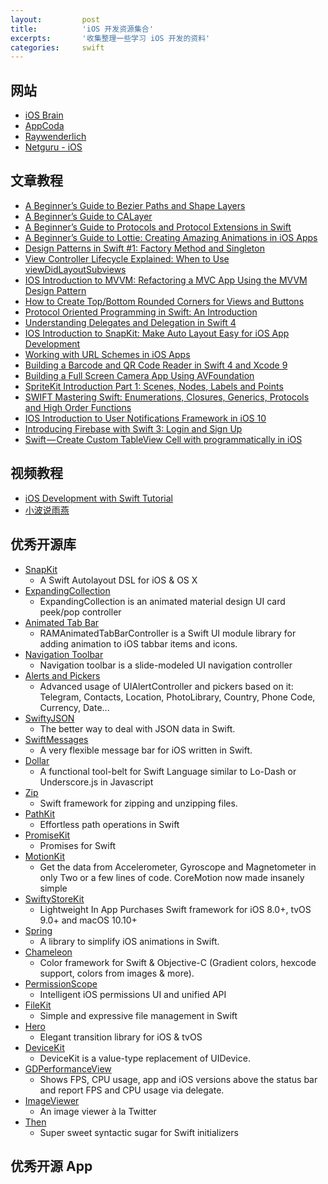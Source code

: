 ```yaml
---
layout:         post
title:          'iOS 开发资源集合'
excerpts:       '收集整理一些学习 iOS 开发的资料'
categories:     swift
---
```


## 网站

- [iOS Brain](http://iosbrain.com/)
- [AppCoda](https://appcoda.com/)
- [Raywenderlich](https://www.raywenderlich.com/)
- [Netguru - iOS](https://www.netguru.co/codestories/topic/ios)

## 文章教程

- [A Beginner’s Guide to Bezier Paths and Shape Layers](https://appcoda.com/bezier-paths-introduction/)
- [A Beginner’s Guide to CALayer](https://appcoda.com/calayer-introduction/)
- [A Beginner’s Guide to Protocols and Protocol Extensions in Swift](https://appcoda.com/protocols-in-swift/)
- [A Beginner’s Guide to Lottie: Creating Amazing Animations in iOS Apps](https://appcoda.com/lottie-beginner-guide/)
- [Design Patterns in Swift #1: Factory Method and Singleton](https://appcoda.com/design-pattern-creational/)
- [View Controller Lifecycle Explained: When to Use viewDidLayoutSubviews](https://appcoda.com/view-controller-lifecycle/)
- [IOS Introduction to MVVM: Refactoring a MVC App Using the MVVM Design Pattern](https://appcoda.com/mvvm-vs-mvc/)
- [How to Create Top/Bottom Rounded Corners for Views and Buttons](https://appcoda.com/rounded-corners-uiview/)
- [Protocol Oriented Programming in Swift: An Introduction](https://appcoda.com/protocol-oriented-programming/)
- [Understanding Delegates and Delegation in Swift 4](https://appcoda.com/swift-delegate/)
- [IOS Introduction to SnapKit: Make Auto Layout Easy for iOS App Development](https://appcoda.com/snapkit/)
- [Working with URL Schemes in iOS Apps](https://appcoda.com/working-url-schemes-ios/)
- [Building a Barcode and QR Code Reader in Swift 4 and Xcode 9](https://appcoda.com/barcode-reader-swift/)
- [Building a Full Screen Camera App Using AVFoundation](https://appcoda.com/avfoundation-swift-guide/)
- [SpriteKit Introduction Part 1: Scenes, Nodes, Labels and Points](https://appcoda.com/spritekit-introduction/)
- [SWIFT Mastering Swift: Enumerations, Closures, Generics, Protocols and High Order Functions](https://appcoda.com/mastering-swift/)
- [IOS Introduction to User Notifications Framework in iOS 10](https://appcoda.com/ios10-user-notifications-guide/)
- [Introducing Firebase with Swift 3: Login and Sign Up](https://appcoda.com/firebase-login-signup/)
- [Swift — Create Custom TableView Cell with programmatically in iOS](https://medium.com/@kemalekren/swift-create-custom-tableview-cell-with-programmatically-in-ios-835d3880513d)

## 视频教程

- [iOS Development with Swift Tutorial](https://www.youtube.com/watch?v=83WXmhin_LU)
- [小波说雨燕](http://www.swiftv.cn/course/iwn51f6c)

## 优秀开源库

- [SnapKit](https://github.com/SnapKit/SnapKit)
    - A Swift Autolayout DSL for iOS & OS X
- [ExpandingCollection](https://github.com/Ramotion/expanding-collection)
    - ExpandingCollection is an animated material design UI card peek/pop controller
- [Animated Tab Bar](https://github.com/Ramotion/animated-tab-bar)
    - RAMAnimatedTabBarController is a Swift UI module library for adding animation to iOS tabbar items and icons.
- [Navigation Toolbar](https://github.com/Ramotion/navigation-toolbar)
    - Navigation toolbar is a slide-modeled UI navigation controller
- [Alerts and Pickers](https://github.com/dillidon/alerts-and-pickers)
    - Advanced usage of UIAlertController and pickers based on it: Telegram, Contacts, Location, PhotoLibrary, Country, Phone Code, Currency, Date...
- [SwiftyJSON](https://github.com/SwiftyJSON/SwiftyJSON)
    - The better way to deal with JSON data in Swift.
- [SwiftMessages](https://github.com/SwiftKickMobile/SwiftMessages)
    - A very flexible message bar for iOS written in Swift.
- [Dollar](https://github.com/ankurp/Dollar)
    - A functional tool-belt for Swift Language similar to Lo-Dash or Underscore.js in Javascript
- [Zip](https://github.com/marmelroy/Zip)
    - Swift framework for zipping and unzipping files.
- [PathKit](https://github.com/kylef/PathKit)
    - Effortless path operations in Swift
- [PromiseKit](https://github.com/mxcl/PromiseKit)
    - Promises for Swift
- [MotionKit](https://github.com/MHaroonBaig/MotionKit)
    - Get the data from Accelerometer, Gyroscope and Magnetometer in only Two or a few lines of code. CoreMotion now made insanely simple
- [SwiftyStoreKit](https://github.com/bizz84/SwiftyStoreKit)
    - Lightweight In App Purchases Swift framework for iOS 8.0+, tvOS 9.0+ and macOS 10.10+
- [Spring](https://github.com/MengTo/Spring)
    - A library to simplify iOS animations in Swift.
- [Chameleon](https://github.com/ViccAlexander/Chameleon)
    - Color framework for Swift & Objective-C (Gradient colors, hexcode support, colors from images & more).
- [PermissionScope](https://github.com/nickoneill/PermissionScope)
    - Intelligent iOS permissions UI and unified API
- [FileKit](https://github.com/nvzqz/FileKit)
    - Simple and expressive file management in Swift
- [Hero](https://github.com/HeroTransitions/Hero)
    - Elegant transition library for iOS & tvOS
- [DeviceKit](https://github.com/dennisweissmann/DeviceKit)
    - DeviceKit is a value-type replacement of UIDevice.
- [GDPerformanceView](https://github.com/dani-gavrilov/GDPerformanceView-Swift)
    - Shows FPS, CPU usage, app and iOS versions above the status bar and report FPS and CPU usage via delegate.
- [ImageViewer](https://github.com/Krisiacik/ImageViewer)
    - An image viewer à la Twitter
- [Then](https://github.com/devxoul/Then)
    - Super sweet syntactic sugar for Swift initializers

## 优秀开源 App
